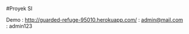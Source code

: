#Proyek SI
 
Demo : http://guarded-refuge-95010.herokuapp.com/
     : admin@mail.com  
     : admin123
